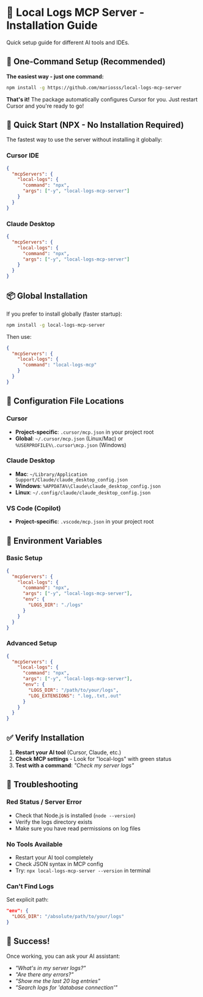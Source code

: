 # 🚀 Local Logs MCP Server - Installation Guide

Quick setup guide for different AI tools and IDEs.

## 🎯 One-Command Setup (Recommended)

**The easiest way - just one command:**

```bash
npm install -g https://github.com/mariosss/local-logs-mcp-server
```

**That's it!** The package automatically configures Cursor for you. Just restart Cursor and you're ready to go!

## 🎯 Quick Start (NPX - No Installation Required)

The fastest way to use the server without installing it globally:

### Cursor IDE
```json
{
  "mcpServers": {
    "local-logs": {
      "command": "npx",
      "args": ["-y", "local-logs-mcp-server"]
    }
  }
}
```

### Claude Desktop
```json
{
  "mcpServers": {
    "local-logs": {
      "command": "npx",
      "args": ["-y", "local-logs-mcp-server"]
    }
  }
}
```

## 📦 Global Installation

If you prefer to install globally (faster startup):

```bash
npm install -g local-logs-mcp-server
```

Then use:
```json
{
  "mcpServers": {
    "local-logs": {
      "command": "local-logs-mcp"
    }
  }
}
```

## 📁 Configuration File Locations

### Cursor
- **Project-specific**: `.cursor/mcp.json` in your project root
- **Global**: `~/.cursor/mcp.json` (Linux/Mac) or `%USERPROFILE%\.cursor\mcp.json` (Windows)

### Claude Desktop
- **Mac**: `~/Library/Application Support/Claude/claude_desktop_config.json`
- **Windows**: `%APPDATA%\Claude\claude_desktop_config.json`
- **Linux**: `~/.config/claude/claude_desktop_config.json`

### VS Code (Copilot)
- **Project-specific**: `.vscode/mcp.json` in your project root

## 🔧 Environment Variables

### Basic Setup
```json
{
  "mcpServers": {
    "local-logs": {
      "command": "npx",
      "args": ["-y", "local-logs-mcp-server"],
      "env": {
        "LOGS_DIR": "./logs"
      }
    }
  }
}
```

### Advanced Setup
```json
{
  "mcpServers": {
    "local-logs": {
      "command": "npx", 
      "args": ["-y", "local-logs-mcp-server"],
      "env": {
        "LOGS_DIR": "/path/to/your/logs",
        "LOG_EXTENSIONS": ".log,.txt,.out"
      }
    }
  }
}
```

## ✅ Verify Installation

1. **Restart your AI tool** (Cursor, Claude, etc.)
2. **Check MCP settings** - Look for "local-logs" with green status
3. **Test with a command**: *"Check my server logs"*

## 🐛 Troubleshooting

### Red Status / Server Error
- Check that Node.js is installed (`node --version`)
- Verify the logs directory exists
- Make sure you have read permissions on log files

### No Tools Available  
- Restart your AI tool completely
- Check JSON syntax in MCP config
- Try: `npx local-logs-mcp-server --version` in terminal

### Can't Find Logs
Set explicit path:
```json
"env": {
  "LOGS_DIR": "/absolute/path/to/your/logs"
}
```

## 🎉 Success!

Once working, you can ask your AI assistant:
- *"What's in my server logs?"*
- *"Are there any errors?"*
- *"Show me the last 20 log entries"*
- *"Search logs for 'database connection'"*

